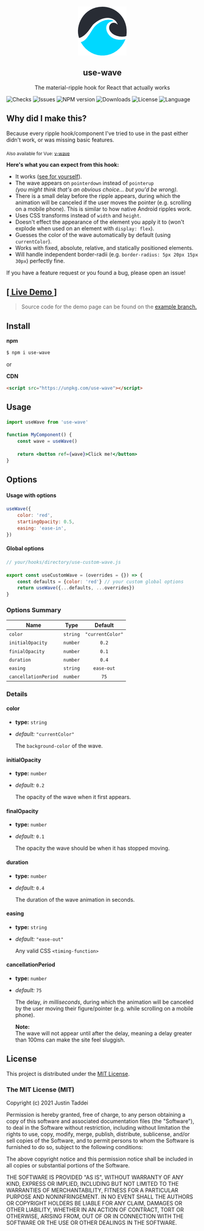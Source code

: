 <p align="center">
<img src="https://raw.githubusercontent.com/justintaddei/use-wave/assets/logo-small.png">
</p>

<h2 align="center">use-wave</h2>

<p align="center">
The material-ripple hook for React that actually works
</p>

![Checks](https://github.com/justintaddei/use-wave/workflows/checks/badge.svg)
![Issues](https://img.shields.io/github/issues-raw/justintaddei/use-wave.svg?style=flat)
![NPM version](https://img.shields.io/npm/v/use-wave.svg?style=flat)
![Downloads](https://img.shields.io/npm/dt/use-wave.svg?style=flat)
![License](https://img.shields.io/npm/l/use-wave.svg?style=flat)
![Language](https://img.shields.io/badge/language-typescript-blue.svg?style=flat)

## Why did I make this? 

Because every ripple hook/component I've tried to use in the past either didn't work, or was missing basic features.

<sub>Also available for Vue: [v-wave](https://github.com/justintaddei/v-wave)</sub>

**Here's what you can expect from this hook:**

- It works ([see for yourself](https://justintaddei.github.io/use-wave)).
- The wave appears on `pointerdown` instead of `pointerup`  
  *(you might think that's an obvious choice... but you'd be wrong).*
- There is a small delay before the ripple appears, during which the animation will be canceled if the user moves the pointer (e.g. scrolling on a mobile phone). This is similar to how native Android ripples work.
- Uses CSS transforms instead of `width` and `height`.
- Doesn't effect the appearance of the element you apply it to (won't explode when used on an element with  `display: flex`).
- Guesses the color of the wave automatically by default (using `currentColor`).
- Works with fixed, absolute, relative, and statically positioned elements.
- Will handle independent border-radii (e.g. `border-radius: 5px 20px 15px 30px`) perfectly fine.

If you have a feature request or you found a bug, please open an issue!


## [[ Live Demo ]](https://justintaddei.github.io/use-wave)
> Source code for the demo page can be found on the [example branch.](https://github.com/justintaddei/use-wave/tree/example)

## Install

**npm**
```sh
$ npm i use-wave
```
or

**CDN**
```html
<script src="https://unpkg.com/use-wave"></script>
```

## Usage

```jsx
import useWave from 'use-wave'

function MyComponent() {
    const wave = useWave()

    return <button ref={wave}>Click me!</button>
}
```

## Options

#### Usage with options 

```js
useWave({
    color: 'red',
    startingOpacity: 0.5,
    easing: 'ease-in',
})
```

#### Global options

```js
// your/hooks/directory/use-custom-wave.js

export const useCustomWave = (overrides = {}) => {
    const defaults = {color: 'red'} // your custom global options
    return useWave({...defaults, ...overrides})
}
```

### Options Summary
| Name                 | Type     |     Default      |
| -------------------- | -------- | :--------------: |
| `color`              | `string` | `"currentColor"` |
| `initialOpacity`     | `number` |      `0.2`       |
| `finialOpacity`      | `number` |      `0.1`       |
| `duration`           | `number` |      `0.4`       |
| `easing`             | `string` |    `ease-out`    |
| `cancellationPeriod` | `number` |       `75`       |



### Details

#### color  
- **type:** `string`  
- *default:* `"currentColor"`  
  
    The `background-color` of the wave.

#### initialOpacity  
- **type:** `number`  
- *default:* `0.2`  
  
    The opacity of the wave when it first appears.

#### finalOpacity  
- **type:** `number`  
- *default:* `0.1`  
  
    The opacity the wave should be when it has stopped moving.

#### duration  
- **type:** `number`  
- *default:* `0.4`  
  
    The duration of the wave animation in seconds.

#### easing  
- **type:** `string`  
- *default:* `"ease-out"`  
  
    Any valid CSS `<timing-function>`

#### cancellationPeriod  
- **type:** `number`  
- *default:* `75`  
  
    The delay, *in milliseconds*, during which the animation will be canceled by the user moving their figure/pointer (e.g. while scrolling on a mobile phone).

    **Note:**  
    The wave will not appear until after the delay, meaning a delay greater than 100ms can make the site feel sluggish.


## License

This project is distributed under the [MIT License](https://github.com/justintaddei/v-shared-element/blob/master/LICENSE.md).

### The MIT License (MIT)  <!-- omit in toc -->

Copyright (c) 2021 Justin Taddei

Permission is hereby granted, free of charge, to any person obtaining a copy of this software and associated documentation files (the "Software"), to deal in the Software without restriction, including without limitation the rights to use, copy, modify, merge, publish, distribute, sublicense, and/or sell copies of the Software, and to permit persons to whom the Software is furnished to do so, subject to the following conditions:

The above copyright notice and this permission notice shall be included in all copies or substantial portions of the Software.

THE SOFTWARE IS PROVIDED "AS IS", WITHOUT WARRANTY OF ANY KIND, EXPRESS OR IMPLIED, INCLUDING BUT NOT LIMITED TO THE WARRANTIES OF MERCHANTABILITY, FITNESS FOR A PARTICULAR PURPOSE AND NONINFRINGEMENT. IN NO EVENT SHALL THE AUTHORS OR COPYRIGHT HOLDERS BE LIABLE FOR ANY CLAIM, DAMAGES OR OTHER LIABILITY, WHETHER IN AN ACTION OF CONTRACT, TORT OR OTHERWISE, ARISING FROM, OUT OF OR IN CONNECTION WITH THE SOFTWARE OR THE USE OR OTHER DEALINGS IN THE SOFTWARE.
